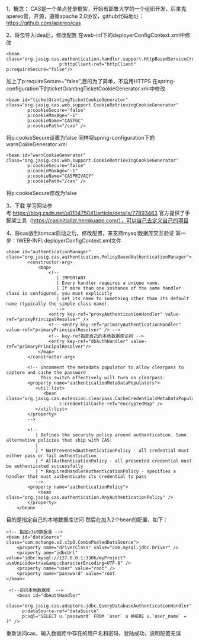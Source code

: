 1、概念：
CAS是一个单点登录框架，开始有耶鲁大学的一个组织开发，后来鬼apereo管，开源，遵循apache 2.0协议，github代码地址：https://github.com/apereo/cas


2、将包导入idea后，修改配置
在web-inf下的deployerConfigContext.xml中修改
```
<bean class="org.jasig.cas.authentication.handler.support.HttpBasedServiceCredentialsAuthenticationHandler"
					p:httpClient-ref="httpClient" p:requireSecure="false"/>
```
加上了p:requireSecure="false",目的为了简单，不启用HTTPS
在spring-configuration下的ticketGrantingTicketCookieGenerator.xml中修改
```
<bean id="ticketGrantingTicketCookieGenerator" class="org.jasig.cas.web.support.CookieRetrievingCookieGenerator"
		p:cookieSecure="false"
		p:cookieMaxAge="-1"
		p:cookieName="CASTGC"
		p:cookiePath="/cas" />
```
将p:cookieSecure设置为false
同样将spring-configuration下的warnCokieGenerator.xml
```
<bean id="warnCookieGenerator" class="org.jasig.cas.web.support.CookieRetrievingCookieGenerator"
		p:cookieSecure="false"
		p:cookieMaxAge="-1"
		p:cookieName="CASPRIVACY"
		p:cookiePath="/cas" />
```
将p:cookieSecure修改为false

3、下载
学习网址参考:https://blog.csdn.net/u010475041/article/details/77893463
官方提供了手脚架工具（https://casinitializr.herokuapp.com/），可以自己去定义自己的项目

4、将cas放到tomcat启动之后，修改配置，来支持mysql数据库交互验证
第一步：\WEB-INF\ deployerConfigContext.xml文件
```
<bean id="authenticationManager" class="org.jasig.cas.authentication.PolicyBasedAuthenticationManager">
        <constructor-arg>
            <map>
                <!--
                   | IMPORTANT
                   | Every handler requires a unique name.
                   | If more than one instance of the same handler class is configured, you must explicitly
                   | set its name to something other than its default name (typically the simple class name).
                   -->
                <entry key-ref="proxyAuthenticationHandler" value-ref="proxyPrincipalResolver" />
                <!-- <entry key-ref="primaryAuthenticationHandler" value-ref="primaryPrincipalResolver" /> -->
                <!-- key-ref指定自己的本地数据库访问 -->
                <entry key-ref="dbAuthHandler" value-ref="primaryPrincipalResolver"/>
            </map>
        </constructor-arg>

        <!-- Uncomment the metadata populator to allow clearpass to capture and cache the password
             This switch effectively will turn on clearpass.
        <property name="authenticationMetaDataPopulators">
           <util:list>
              <bean class="org.jasig.cas.extension.clearpass.CacheCredentialsMetaDataPopulator"
                    c:credentialCache-ref="encryptedMap" />
           </util:list>
        </property>
        -->

        <!--
           | Defines the security policy around authentication. Some alternative policies that ship with CAS:
           |
           | * NotPreventedAuthenticationPolicy - all credential must either pass or fail authentication
           | * AllAuthenticationPolicy - all presented credential must be authenticated successfully
           | * RequiredHandlerAuthenticationPolicy - specifies a handler that must authenticate its credential to pass
           -->
        <property name="authenticationPolicy">
            <bean class="org.jasig.cas.authentication.AnyAuthenticationPolicy" />
        </property>
    </bean>
```
目的是指定自己的本地数据库访问
然后在加入2个bean的配置，如下：
```
<!-- 指定c3p0数据源 -->
<bean id="dataSource" class="com.mchange.v2.c3p0.ComboPooledDataSource">
	<property name="driverClass" value="com.mysql.jdbc.Driver" />
	<property ame="jdbcUrl" value="jdbc:mysql://127.0.0.1:3306/myProject?useUnicode=true&amp;characterEncoding=UTF-8" />
	<property name="user" value="root" />
	<property name="password" value="root
</bean>

```
```
 <!--访问本地数据库  -->
    <bean id="dbAuthHandler"
      class="org.jasig.cas.adaptors.jdbc.QueryDatabaseAuthenticationHandler"
      p:dataSource-ref="dataSource"
      p:sql="SELECT u.`password` FROM `user` u WHERE u.`user_name` = ?" />
```
重新访问cas，输入数据库中存在的用户名和密码，登陆成功，说明配置无误